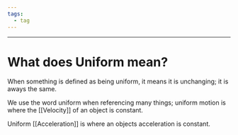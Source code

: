 ```yaml
---
tags:
  - tag
---
```

---

# What does Uniform mean?

When something is defined as being uniform, it means it is unchanging; it is aways the same. 

We use the word uniform when referencing many things; uniform motion is where the [[Velocity]] of an object is constant.

Uniform [[Acceleration]] is where an objects acceleration is constant. 
